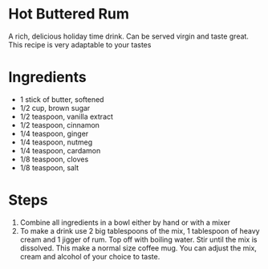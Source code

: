 # Hot Buttered Rum

A rich, delicious holiday time drink. Can be served virgin and taste great. This recipe is very adaptable to your tastes
 
# Ingredients
* 1 stick of butter, softened
* 1/2 cup, brown sugar
* 1/2 teaspoon, vanilla extract
* 1/2 teaspoon, cinnamon
* 1/4 teaspoon, ginger
* 1/4 teaspoon, nutmeg
* 1/4 teaspoon, cardamon
* 1/8 teaspoon, cloves
* 1/8 teaspoon, salt

# Steps
1. Combine all ingredients in a bowl either by hand or with a mixer
2. To make a drink use 2 big tablespoons of the mix, 1 tablespoon of heavy cream and 1 jigger of rum. Top off with boiling water. Stir until the mix is dissolved. This make a normal size coffee mug. You can adjust the mix, cream and alcohol of your choice to taste.